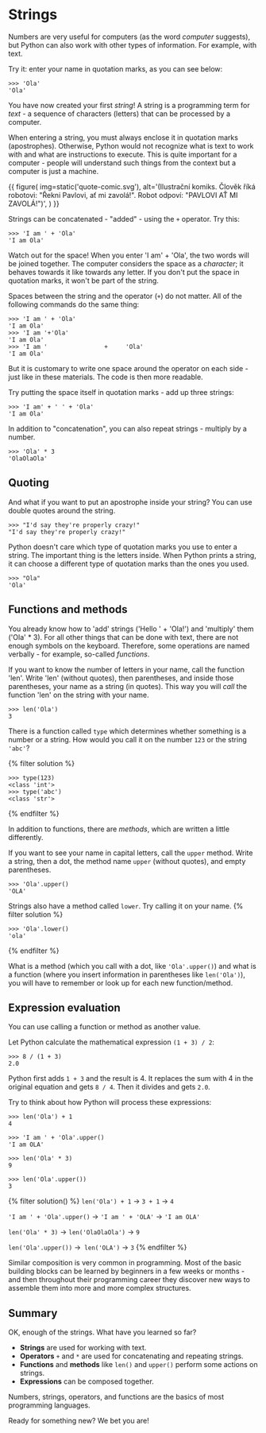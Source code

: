 # Strings

Numbers are very useful for computers (as the word *computer* suggests), but Python can also work with other types of information.
For example, with text.

Try it: enter your name in quotation marks, as you can see below:

```pycon 
>>> 'Ola'
'Ola'
```

You have now created your first *string*!
A string is a programming term for *text* - a sequence of characters (letters) that can be processed by a computer.

When entering a string, you must always enclose it in quotation marks (apostrophes).
Otherwise, Python would not recognize what is text to work with and what are instructions to execute.
This is quite important for a computer - people will understand such things from the context but a computer is just a machine.

{{ figure(
     img=static('quote-comic.svg'),
     alt='(Ilustrační komiks. Člověk říká robotovi: "Řekni Pavlovi, ať mi zavolá!". Robot odpoví: "PAVLOVI AŤ MI ZAVOLÁ!")',
) }}

Strings can be concatenated - "added" - using the `+` operator. Try this:

```pycon
>>> 'I am ' + 'Ola'
'I am Ola'
```
Watch out for the space!
When you enter 'I am' + 'Ola', the two words will be joined together.
The computer considers the space as a *character*; it behaves towards it like towards any letter.
If you don't put the space in quotation marks, it won't be part of the string.

Spaces between the string and the operator (`+`) do not matter. All of the following commands do the same thing:
```pycon
>>> 'I am ' + 'Ola'
'I am Ola'
>>> 'I am '+'Ola'
'I am Ola'
>>> 'I am '                +     'Ola'
'I am Ola'
```
But it is customary to write one space around the operator on each side - just like in these materials. The code is then more readable.

Try putting the space itself in quotation marks - add up three strings:
```pycon
>>> 'I am' + ' ' + 'Ola'
'I am Ola'
```

In addition to "concatenation", you can also repeat strings - multiply by a number.
```pycon
>>> 'Ola' * 3
'OlaOlaOla'
```

## Quoting

And what if you want to put an apostrophe inside your string? You can use double quotes around the string.

```pycon
>>> "I'd say they're properly crazy!"
"I'd say they're properly crazy!"
```

Python doesn't care which type of quotation marks you use to enter a string.
The important thing is the letters inside.
When Python prints a string, it can choose a different type of quotation marks than the ones you used.

```pycon
>>> "Ola"
'Ola'
```

## Functions and methods

You already know how to 'add' strings ('Hello ' + 'Ola!') and 'multiply' them ('Ola' * 3).
For all other things that can be done with text, there are not enough symbols on the keyboard.
Therefore, some operations are named verbally - for example, so-called *functions*.

If you want to know the number of letters in your name, call the function 'len'.
Write 'len' (without quotes), then parentheses, and inside those parentheses, your name as a string (in quotes).
This way you will *call* the function 'len' on the string with your name.

``` pycon
>>> len('Ola')
3
```

There is a function called `type` which determines whether something is a number or a string.
How would you call it on the number `123` or the string `'abc'`?

{% filter solution %}
```pycon
>>> type(123)
<class 'int'>
>>> type('abc')
<class 'str'>
```
{% endfilter %}

In addition to functions, there are *methods*, which are written a little differently.

If you want to see your name in capital letters, call the `upper` method.
Write a string, then a dot, the method name `upper` (without quotes), and empty parentheses.

``` pycon
>>> 'Ola'.upper()
'OLA'
``` 
Strings also have a method called `lower`.
Try calling it on your name.
{% filter solution %}
```pycon
>>> 'Ola'.lower()
'ola'
```
{% endfilter %}

What is a method (which you call with a dot, like `'Ola'.upper()`) and what is a function (where you insert information in parentheses like `len('Ola')`), you will have to remember or look up for each new function/method.

## Expression evaluation

You can use calling a function or method as another value.

Let Python calculate the mathematical expression `(1 + 3) / 2`:

```pycon
>>> 8 / (1 + 3)
2.0
```

Python first adds `1 + 3` and the result is 4.
It replaces the sum with 4 in the original equation and gets `8 / 4`.
Then it divides and gets `2.0`.


Try to think about how Python will process these expressions:

```pycon
>>> len('Ola') + 1
4
```

```pycon
>>> 'I am ' + 'Ola'.upper()
'I am OLA'
````

```pycon
>>> len('Ola' * 3)
9
```

```pycon
>>> len('Ola'.upper())
3
```
{% filter solution() %} 
`len('Ola') + 1` → `3 + 1` → `4`

`'I am ' + 'Ola'.upper()` → `'I am ' + 'OLA'` → `'I am OLA'`

`len('Ola' * 3)` → `len('OlaOlaOla')` → `9`

`len('Ola'.upper())` →` len('OLA')` → `3`
{% endfilter %}

Similar composition is very common in programming.
Most of the basic building blocks can be learned by beginners in a few weeks or months - and then throughout their programming career they discover new ways to assemble them into more and more complex structures.

## Summary

OK, enough of the strings. What have you learned so far?

*   **Strings** are used for working with text.
*   **Operators** `+` and `*` are used for concatenating and repeating strings.
*   **Functions** and **methods** like `len()` and `upper()` perform some actions on strings.
*   **Expressions** can be composed together.

Numbers, strings, operators, and functions are the basics of most programming languages.

Ready for something new? We bet you are!

